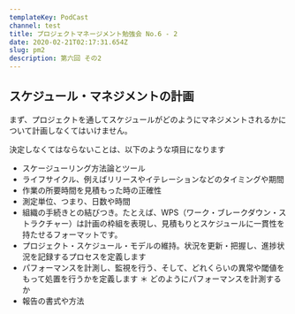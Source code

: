 ```yaml
---
templateKey: PodCast
channel: test
title: プロジェクトマネージメント勉強会 No.6 - 2
date: 2020-02-21T02:17:31.654Z
slug: pm2
description: 第六回 その2
---
```

## スケジュール・マネジメントの計画

まず、プロジェクトを通してスケジュールがどのようにマネジメントされるかについて計画しなくてはいけません。

決定しなくてはならないことは、以下のような項目になります

* スケージューリング方法論とツール
* ライフサイクル、例えばリリースやイテレーションなどのタイミングや期間
* 作業の所要時間を見積もった時の正確性
* 測定単位、つまり、日数や時間
* 組織の手続きとの結びつき。たとえば、WPS（ワーク・ブレークダウン・ストラクチャー）は計画の枠組を表現し、見積もりとスケジュールに一貫性を持たせるフォーマットです。
* プロジェクト・スケジュール・モデルの維持。状況を更新・把握し、進捗状況を記録するプロセスを定義します
* パフォーマンスを計測し、監視を行う、そして、どれくらいの異常や閾値をもって処置を行うかを定義します ＊ どのようにパフォーマンスを計測するか
* 報告の書式や方法
